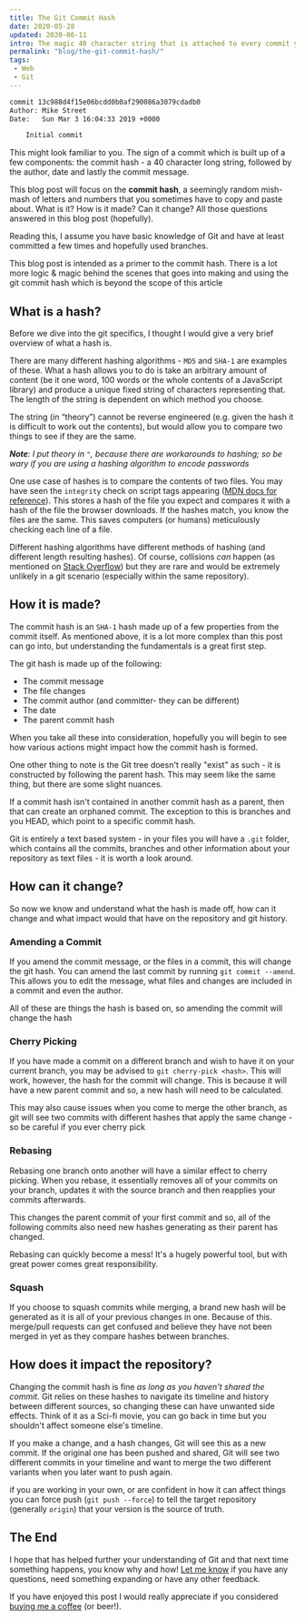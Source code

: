 ```yaml
---
title: The Git Commit Hash
date: 2020-05-28
updated: 2020-06-11
intro: The magic 40 character string that is attached to every commit you do. What is it, where does it come from and will understanding it help you with Git in the future?
permalink: "blog/the-git-commit-hash/"
tags:
 - Web
 - Git
---
```


```bash
commit 13c988d4f15e06bcdd0b0af290086a3079cdadb0
Author: Mike Street
Date:   Sun Mar 3 16:04:33 2019 +0000

    Initial commit
```

This might look familiar to you. The sign of a commit which is built up of a few components: the commit hash - a 40 character long string, followed by the author, date and lastly the commit message.

This blog post will focus on the **commit hash**, a seemingly random mish-mash of letters and numbers that you sometimes have to copy and paste about. What is it? How is it made? Can it change? All those questions answered in this blog post (hopefully).

Reading this, I assume you have basic knowledge of Git and have at least committed a few times and hopefully used branches.

<div class="info">This blog post is intended as a primer to the commit hash. There is a lot more logic & magic behind the scenes that goes into making and using the git commit hash which is beyond the scope of this article</div>

## What is a hash?

Before we dive into the git specifics, I thought I would give a very brief overview of what a hash is.

There are many different hashing algorithms - `MD5` and `SHA-1` are examples of these. What a hash allows you to do is take an arbitrary amount of content (be it one word, 100 words or the whole contents of a JavaScript library) and produce a unique fixed string of characters representing that. The length of the string is dependent on which method you choose.

The string (in “theory”) cannot be reverse engineered (e.g. given the hash it is difficult to work out the contents), but would allow you to compare two things to see if they are the same.

_**Note**: I put theory in `"`, because there are workarounds to hashing; so be wary if you are using a hashing algorithm to encode passwords_

One use case of hashes is to compare the contents of two files. You may have seen the `integrity` check on script tags appearing ([MDN docs for reference](https://developer.mozilla.org/en-US/docs/Web/Security/Subresource_Integrity)). This stores a hash of the file you expect and compares it with a hash of the file the browser downloads. If the hashes match, you know the files are the same. This saves computers (or humans) meticulously checking each line of a file.

Different hashing algorithms have different methods of hashing (and different length resulting hashes). Of course, collisions _can_ happen (as mentioned on [Stack Overflow](https://stackoverflow.com/a/2948163/1324321)) but they are rare and would be extremely unlikely in a git scenario (especially within the same repository).

## How it is made?

The commit hash is an `SHA-1` hash made up of a few properties from the commit itself.  As mentioned above, it is a lot more complex than this post can go into, but understanding the fundamentals is a great first step.

The git hash is made up of the following:

- The commit message
- The file changes
- The commit author (and committer- they can be different)
- The date
- The parent commit hash

When you take all these into consideration, hopefully you will begin to see how various actions might impact how the commit hash is formed.

One other thing to note is the Git tree doesn't really "exist" as such - it is constructed by following the parent hash. This may seem like the same thing, but there are some slight nuances.

If a commit hash isn't contained in another commit hash as a parent, then that can create an orphaned commit. The exception to this is branches and you HEAD, which point to a specific commit hash.

<div class="info">Git is entirely a text based system - in your files you will have a <code>.git</code> folder, which contains all the commits, branches and other information about your repository as text files - it is worth a look around.</div>

## How can it change?

So now we know and understand what the hash is made off, how can it change and what impact would that have on the repository and git history.

### Amending a Commit

If you amend the commit message, or the files in a commit, this will change the git hash. You can amend the last commit by running `git commit --amend`. This allows you to edit the message, what files and changes are included in a commit and even the author.

All of these are things the hash is based on, so amending the commit will change the hash

### Cherry Picking

If you have made a commit on a different branch and wish to have it on your current branch, you may be advised to `git cherry-pick <hash>`. This will work, however, the hash for the commit will change. This is because it will have a new parent commit and so, a new hash will need to be calculated.

This may also cause issues when you come to merge the other branch, as git will see two commits with different hashes that apply the same change - so be careful if you ever cherry pick

### Rebasing

Rebasing one branch onto another will have a similar effect to cherry picking. When you rebase, it essentially removes all of your commits on your branch, updates it with the source branch and then reapplies your commits afterwards.

This changes the parent commit of your first commit and so, all of the following commits also need new hashes generating as their parent has changed.

Rebasing can quickly become a mess! It's a hugely powerful tool, but with great power comes great responsibility.

### Squash

If you choose to squash commits while merging, a brand new hash will be generated as it is all of your previous changes in one. Because of this. merge/pull requests can get confused and believe they have not been merged in yet as they compare hashes between branches.

## How does it impact the repository?

Changing the commit hash is fine *as long as you haven't shared the commit*. Git relies on these hashes to navigate its timeline and history between different sources, so changing these can have unwanted side effects. Think of it as a Sci-fi movie, you can go back in time but you shouldn't affect someone else's timeline.

If you make a change, and a hash changes, Git will see this as a new commit. If the original one has been pushed and shared, Git will see two different commits in your timeline and want to merge the two different variants when you later want to push again.

if you are working in your own, or are confident in how it can affect things you can force push (`git push --force`) to tell the target repository (generally `origin`) that your version is the source of truth.

## The End

I hope that has helped further your understanding of Git and that next time something happens, you know why and how! [Let me know](https://twitter.com/mikestreety) if you have any questions, need something expanding or have any other feedback.

If you have enjoyed this post I would really appreciate if you considered [buying me a coffee](https://www.buymeacoffee.com/mikestreety) (or beer!).
